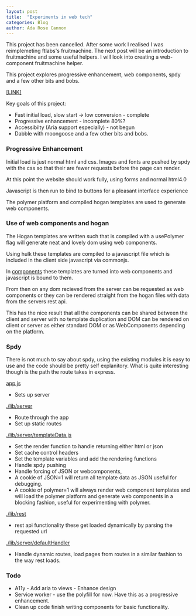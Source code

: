 ```yaml
---
layout: post
title:  "Experiments in web tech"
categories: Blog
author: Ada Rose Cannon
---
```


This project has been cancelled. After some work I realised I was
reimplemeting ftlabs's fruitmachine.
The next post will be an introduction to fruitmachine and some useful helpers.
I will look into creating a web-component fruitmachine helper. 

This project explores progressive enhancement, web components, spdy and a few other bits and bobs.

[[LINK]](https://github.com/AdaRoseCannon/spdyproject)

Key goals of this project:

 * Fast initial load, slow start -> low conversion - complete
 * Progressive enhancement - incomplete 80%?
 * Accessibilty (Aria support especially) - not begun
 * Dabble with moongoose and a few other bits and bobs.

### Progressive Enhancement

Initial load is just normal html and css. Images and fonts are pushed by spdy with the css so that their are fewer requests before the page can render.

At this point the website should work fully, using forms and normal html4.0

Javascript is then run to bind to buttons for a pleasant interface experience

The polymer platform and compiled hogan templates are used to generate web components.

### Use of web components and hogan

The Hogan templates are written such that is compiled with a usePolymer flag will generate neat and lovely dom using web components.

Using hulk these templates are compiled to a javascript file which is included in the client side javascript via commonjs. 

In [components](https://github.com/AdaRoseCannon/spdyproject/tree/master/app/javascript/modules/components) these templates are turned into web components and javascript is bound to them.

From then on any dom recieved from the server can be requested as web components or they can be rendered straight from the hogan files with data from the servers rest api.

This has the nice result that all the components can be shared between the client and server with no template duplication and DOM can be rendered on client or server as either standard DOM or as WebComponents depending on the platform. 

### Spdy

There is not much to say about spdy, using the existing modules it is easy to use and the code should be pretty self explanitory. What is quite interesting though is the path the route takes in express.

[app.js](https://github.com/AdaRoseCannon/spdyproject/tree/master/app.js)

 * Sets up server

[./lib/server](https://github.com/AdaRoseCannon/spdyproject/tree/master/lib/server/index.js)

 * Route through the app
 * Set up static routes

[./lib/server/templateData.js](https://github.com/AdaRoseCannon/spdyproject/tree/master/lib/server/templateData.js)

 * Set the render function to handle returning either html or json
 * Set cache control headers
 * Set the template variables and add the rendering functions
 * Handle spdy pushing
 * Handle forcing of JSON or webcomponents,
  * A cookie of JSON=1 will return all template data as JSON useful for debugging.
  * A cookie of polymer=1 will always render web component templates and will load the polymer platform and generate web components in a blocking fashion, useful for experimenting with polymer.

[./lib/rest](https://github.com/AdaRoseCannon/spdyproject/tree/master/lib/rest/index.js)

 * rest api functionality these get loaded dynamically by parsing the requested url

[./lib/server/defaultHandler](https://github.com/AdaRoseCannon/spdyproject/tree/master/lib/server/defaultHandler.js)

 * Handle dynamic routes, load pages from routes in a similar fashion to the way rest loads.

### Todo

 * A11y - Add aria to views - Enhance design
 * Service worker - use the polyfill for now. Have this as a progressive enhancement.
 * Clean up code finish writing components for basic functionality.